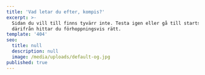 ```yaml
---
title: 'Vad letar du efter, kompis?'
excerpt: >-
  Sidan du vill till finns tyvärr inte. Testa igen eller gå till startsidan, 
  därifrån hittar du förhoppningsvis rätt.
template: '404'
seo:
  title: null
  description: null
  image: /media/uploads/default-og.jpg
published: true
---
```

